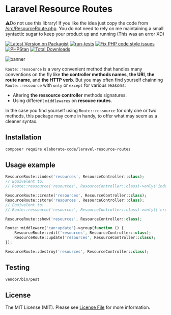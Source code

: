 # Laravel Resource Routes

⚠️Do not use this library! If you like the idea just copy the code from [/src/ResourceRoute.php](https://github.com/elaborate-code/laravel-resource-routes/blob/main/src/ResourceRoute.php). You do not need to rely on me maintaining a small syntactic sugar to keep your product up and running (This was an error XD)

[![Latest Version on Packagist](https://img.shields.io/packagist/v/elaborate-code/laravel-resource-routes.svg?style=flat-square)](https://packagist.org/packages/elaborate-code/laravel-resource-routes)
[![run-tests](https://github.com/elaborate-code/laravel-resource-routes/actions/workflows/run-tests.yml/badge.svg)](https://github.com/elaborate-code/laravel-resource-routes/actions/workflows/run-tests.yml)
[![Fix PHP code style issues](https://github.com/elaborate-code/laravel-resource-routes/actions/workflows/fix-php-code-style-issues.yml/badge.svg)](https://github.com/elaborate-code/laravel-resource-routes/actions/workflows/fix-php-code-style-issues.yml)
[![PHPStan](https://github.com/elaborate-code/laravel-resource-routes/actions/workflows/phpstan.yml/badge.svg)](https://github.com/elaborate-code/laravel-resource-routes/actions/workflows/phpstan.yml)
[![Total Downloads](https://img.shields.io/packagist/dt/elaborate-code/laravel-resource-routes.svg?style=flat-square)](https://packagist.org/packages/elaborate-code/laravel-resource-routes)

![banner](https://banners.beyondco.de/Laravel%20Resource%20Routes.png?theme=dark&packageManager=composer+require&packageName=elaborate-code%2Flaravel-resource-routes&pattern=eyes&style=style_1&description=A+complementary+Route+Facade+with+methods+to+register+resource+routes&md=1&showWatermark=0&fontSize=100px&images=https%3A%2F%2Flaravel.com%2Fimg%2Flogomark.min.svg)

`Route::ressource` is a very convenient method that handles many conventions on the fly like **the controller methods names**, **the URI**, **the route name**, and **the HTTP verb**. But you may often find yourself
chainning `Route::ressource` with `only` or `except` for various reasons:

- Altering **the ressource controller** methods signatures.
- Using different `middlewares` on **resouce routes**.

In the case you find yourself using `Route::ressource` for only one or two methods, this package may come in handy, to offer what may seem as a cleaner syntax.

## Installation

```bash
composer require elaborate-code/laravel-resource-routes
```

## Usage example

```php
ResourceRoute::index('resources', ResourceController::class);
// Equivelent to:
// Route::ressource('resources', ResourceController::class)->only('index');

ResourceRoute::create('resources', ResourceController::class);
ResourceRoute::store('resources', ResourceController::class);
// Equivelent to:
// Route::ressource('resources', ResourceController::class)->only(['create', 'store']);

ResourceRoute::show('resources', ResourceController::class);

Route::middleware('can:update')->group(function () {
    ResourceRoute::edit('resources', ResourceController::class);
    ResourceRoute::update('resources', ResourceController::class);
});

ResourceRoute::destroy('resources', ResourceController::class);
```

## Testing

```bash
vendor/bin/pest
```

## License

The MIT License (MIT). Please see [License File](LICENSE.md) for more information.
